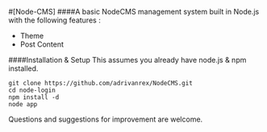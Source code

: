 #[Node-CMS]
####A basic NodeCMS management system built in Node.js with the following features :

* Theme
* Post Content


####Installation & Setup
This assumes you already have node.js & npm installed.
```
git clone https://github.com/adrivanrex/NodeCMS.git
cd node-login
npm install -d
node app
```


Questions and suggestions for improvement are welcome.
